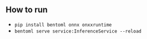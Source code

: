 ## How to run

- `pip install bentoml onnx onxxruntime`
- `bentoml serve service:InferenceService --reload`

